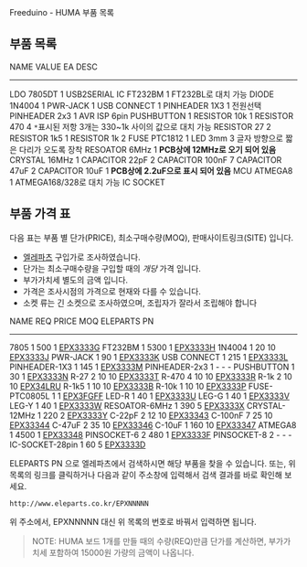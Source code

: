 Freeduino - HUMA 부품 목록

## 부품 목록 ##

NAME               VALUE        EA  DESC
----------------   ---------  ----  ------------------------------------------------------
LDO                7805DT        1
USB2SERIAL IC      FT232BM       1  FT232BL로 대치 가능
DIODE              1N4004        1
PWR-JACK                         1
USB CONNECT                      1
PINHEADER          1X3           1  전원선택
PINHEADER          2x3           1  AVR ISP 6pin
PUSHBUTTON                       1
RESISTOR           10k           1
RESISTOR           470           4  `*`표시된 저항 3개는 330~1k 사이의 값으로 대치 가능
RESISTOR           27            2
RESISTOR           1k5           1
RESISTOR           1k            2
FUSE               PTC1812       1
LED                3mm           3  글자 방향으로 짧은 다리가 오도록 장착
RESOATOR           6MHz          1  **PCB상에 12MHz로 오기 되어 있음**
CRYSTAL            16MHz         1
CAPACITOR          22pF          2
CAPACITOR          100nF         7
CAPACITOR          47uF          2
CAPACITOR          10uF          1  **PCB상에 2.2uF으로 표시 되어 있음**
MCU                ATMEGA8       1  ATMEGA168/328로 대치 가능 
IC SOCKET

## 부품 가격 표 ##

다음 표는 부품 별 단가(PRICE), 최소구매수량(MOQ), 판매사이트링크(SITE) 입니다.

- [엘레파츠](http://www.eleparts.co.kr) 구입가로 조사하였습니다.
- 단가는 최소구매수량을 구입할 때의 *개당* 가격 입니다.
- 부가가치세 별도의 금액 입니다.
- 가격은 조사시점의 가격으로 현재와 다를 수 있습니다.
- 소켓 류는 긴 소켓으로 조사하였으며, 조립자가 잘라서 조립해야 합니다

NAME              REQ     PRICE  MOQ   ELEPARTS PN
---------------- ---- --------- ----  --------------------------------------------
7805                1       500    1    [EPX3333G](http://eleparts.co.kr/EPX3333G)
FT232BM             1      5300    1    [EPX3333H](http://eleparts.co.kr/EPX3333H)
1N4004              1        20   10    [EPX3333J](http://eleparts.co.kr/EPX3333J)
PWR-JACK            1        90    1    [EPX3333K](http://eleparts.co.kr/EPX3333K)
USB CONNECT         1       215    1    [EPX3333L](http://eleparts.co.kr/EPX3333L)
PINHEADER-1X3       1       145    1    [EPX3333M](http://eleparts.co.kr/EPX3333M)
PINHEADER-2x3       1         -    -    -
PUSHBUTTON          1        30    1    [EPX3333N](http://eleparts.co.kr/EPX3333N)
R-27                2        10   10    [EPX3333T](http://eleparts.co.kr/EPX3333T)
R-470               4        10   10    [EPX3333R](http://eleparts.co.kr/EPX3333R)
R-1k                2        10   10    [EPX34LRU](http://eleparts.co.kr/EPX34LRU)
R-1k5               1        10   10    [EPX3333B](http://eleparts.co.kr/EPX3333B)
R-10k               1        10   10    [EPX3333P](http://eleparts.co.kr/EPX3333P)
FUSE-PTC0805L       1              1    [EPX3FGFF](http://eleparts.co.kr/EPX3FGFF)
LED-R               1        40    1    [EPX3333U](http://eleparts.co.kr/EPX3333U)
LEG-G               1        40    1    [EPX3333V](http://eleparts.co.kr/EPX3333V)
LEG-Y               1        40    1    [EPX3333W](http://eleparts.co.kr/EPX3333W)
RESOATOR-6MHz       1       390    5    [EPX3333X](http://eleparts.co.kr/EPX3333X)
CRYSTAL-12MHz       1       220    2    [EPX3333Y](http://eleparts.co.kr/EPX3333Y)
C-22pF              2        12   10    [EPX33343](http://eleparts.co.kr/EPX33343)
C-100nF             7        25   10    [EPX33344](http://eleparts.co.kr/EPX33344)
C-47uF              2        35   10    [EPX33346](http://eleparts.co.kr/EPX33346)
C-10uF              1       160   10    [EPX33347](http://eleparts.co.kr/EPX33347)
ATMEGA8             1      4500    1    [EPX33348](http://eleparts.co.kr/EPX33348)
PINSOCKET-6         2       480    1    [EPX3333F](http://eleparts.co.kr/EPX3333F)
PINSOCKET-8         2         -    -    -
IC-SOCKET-28pin     1        60    5    [EPX3333D](http://eleparts.co.kr/EPX3333D)

ELEPARTS PN 으로 엘레파츠에서 검색하시면 해당 부품을 찾을 수 있습니다.
또는, 위 목록의 링크를 클릭하거나 다음과 같이 주소창에 입력해서 검색 결과를 바로 확인해 보세요.

    http://www.eleparts.co.kr/EPXNNNNN

위 주소에서, EPXNNNNN 대신 위 목록의 번호로 바꿔서 입력하면 됩니다.

> NOTE: HUMA 보드 1개를 만들 때의 수량(REQ)만큼 단가를 계산하면,
부가가치세 포함하여 15000원 가량의 금액이 나옵니다.
